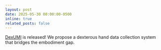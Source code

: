 ```yaml
---
layout: post
date: 2025-05-30 00:00:00-0500
inline: true
related_posts: false
---
```

[DexUMI](https://dex-umi.github.io/) is released! We propose a dexterous hand data collection system that bridges the embodiment gap.

